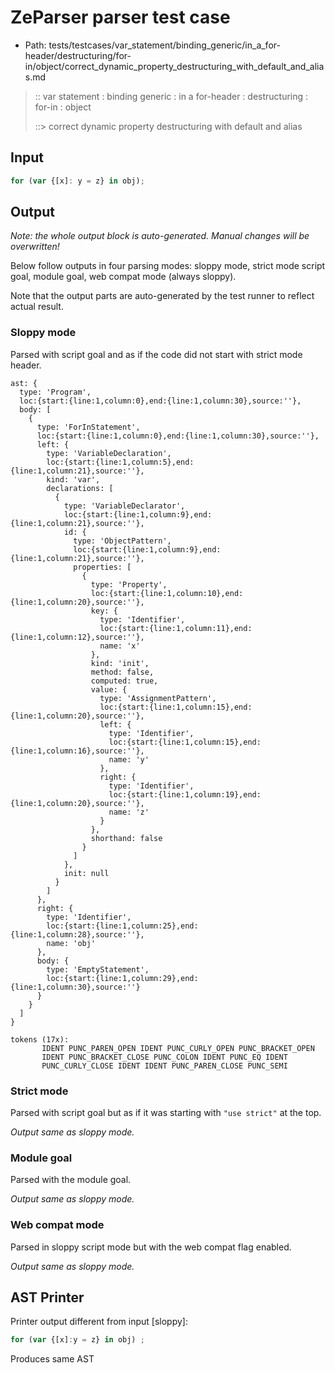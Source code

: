 # ZeParser parser test case

- Path: tests/testcases/var_statement/binding_generic/in_a_for-header/destructuring/for-in/object/correct_dynamic_property_destructuring_with_default_and_alias.md

> :: var statement : binding generic : in a for-header : destructuring : for-in : object
>
> ::> correct dynamic property destructuring with default and alias

## Input

`````js
for (var {[x]: y = z} in obj);
`````

## Output

_Note: the whole output block is auto-generated. Manual changes will be overwritten!_

Below follow outputs in four parsing modes: sloppy mode, strict mode script goal, module goal, web compat mode (always sloppy).

Note that the output parts are auto-generated by the test runner to reflect actual result.

### Sloppy mode

Parsed with script goal and as if the code did not start with strict mode header.

`````
ast: {
  type: 'Program',
  loc:{start:{line:1,column:0},end:{line:1,column:30},source:''},
  body: [
    {
      type: 'ForInStatement',
      loc:{start:{line:1,column:0},end:{line:1,column:30},source:''},
      left: {
        type: 'VariableDeclaration',
        loc:{start:{line:1,column:5},end:{line:1,column:21},source:''},
        kind: 'var',
        declarations: [
          {
            type: 'VariableDeclarator',
            loc:{start:{line:1,column:9},end:{line:1,column:21},source:''},
            id: {
              type: 'ObjectPattern',
              loc:{start:{line:1,column:9},end:{line:1,column:21},source:''},
              properties: [
                {
                  type: 'Property',
                  loc:{start:{line:1,column:10},end:{line:1,column:20},source:''},
                  key: {
                    type: 'Identifier',
                    loc:{start:{line:1,column:11},end:{line:1,column:12},source:''},
                    name: 'x'
                  },
                  kind: 'init',
                  method: false,
                  computed: true,
                  value: {
                    type: 'AssignmentPattern',
                    loc:{start:{line:1,column:15},end:{line:1,column:20},source:''},
                    left: {
                      type: 'Identifier',
                      loc:{start:{line:1,column:15},end:{line:1,column:16},source:''},
                      name: 'y'
                    },
                    right: {
                      type: 'Identifier',
                      loc:{start:{line:1,column:19},end:{line:1,column:20},source:''},
                      name: 'z'
                    }
                  },
                  shorthand: false
                }
              ]
            },
            init: null
          }
        ]
      },
      right: {
        type: 'Identifier',
        loc:{start:{line:1,column:25},end:{line:1,column:28},source:''},
        name: 'obj'
      },
      body: {
        type: 'EmptyStatement',
        loc:{start:{line:1,column:29},end:{line:1,column:30},source:''}
      }
    }
  ]
}

tokens (17x):
       IDENT PUNC_PAREN_OPEN IDENT PUNC_CURLY_OPEN PUNC_BRACKET_OPEN
       IDENT PUNC_BRACKET_CLOSE PUNC_COLON IDENT PUNC_EQ IDENT
       PUNC_CURLY_CLOSE IDENT IDENT PUNC_PAREN_CLOSE PUNC_SEMI
`````

### Strict mode

Parsed with script goal but as if it was starting with `"use strict"` at the top.

_Output same as sloppy mode._

### Module goal

Parsed with the module goal.

_Output same as sloppy mode._

### Web compat mode

Parsed in sloppy script mode but with the web compat flag enabled.

_Output same as sloppy mode._

## AST Printer

Printer output different from input [sloppy]:

````js
for (var {[x]:y = z} in obj) ;
````

Produces same AST
